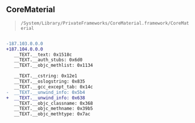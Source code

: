 ## CoreMaterial

> `/System/Library/PrivateFrameworks/CoreMaterial.framework/CoreMaterial`

```diff

-187.103.0.0.0
+187.104.0.0.0
   __TEXT.__text: 0x1518c
   __TEXT.__auth_stubs: 0x6d0
   __TEXT.__objc_methlist: 0x1134

   __TEXT.__cstring: 0x12e1
   __TEXT.__oslogstring: 0x835
   __TEXT.__gcc_except_tab: 0x14c
-  __TEXT.__unwind_info: 0x5b4
+  __TEXT.__unwind_info: 0x638
   __TEXT.__objc_classname: 0x368
   __TEXT.__objc_methname: 0x39b5
   __TEXT.__objc_methtype: 0x7ac

```
